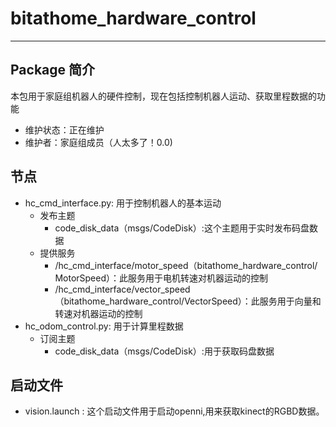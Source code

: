 # bitathome_hardware_control

---

## Package 简介
本包用于家庭组机器人的硬件控制，现在包括控制机器人运动、获取里程数据的功能

- 维护状态：正在维护
- 维护者：家庭组成员（人太多了！0.0)

## 节点
- hc_cmd_interface.py: 用于控制机器人的基本运动
    - 发布主题
        - code_disk_data（msgs/CodeDisk）:这个主题用于实时发布码盘数据
    - 提供服务
        - /hc_cmd_interface/motor_speed（bitathome_hardware_control/ MotorSpeed）：此服务用于电机转速对机器运动的控制
        - /hc_cmd_interface/vector_speed（bitathome_hardware_control/VectorSpeed）：此服务用于向量和转速对机器运动的控制
- hc_odom_control.py: 用于计算里程数据
    - 订阅主题
        - code_disk_data（msgs/CodeDisk）:用于获取码盘数据

## 启动文件
- vision.launch : 这个启动文件用于启动openni,用来获取kinect的RGBD数据。
